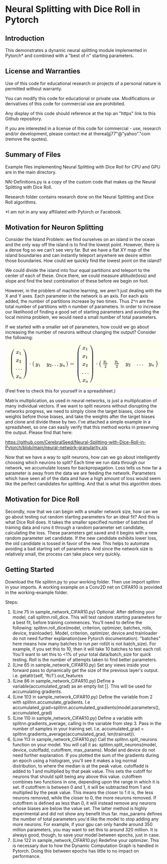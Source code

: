 # Neural Splitting with Dice Roll in Pytorch
## Introduction
This demonstrates a dynamic neural splitting module implemented in Pytorch* and combined with a "best of n" starting parameters. 

## License and Warranties
Use of this code for educational research or projects of a personal nature is permitted without warranty.

You can modify this code for educational or private use. Modifications or derivatives of this code for commercial use are prohibited.

Any display of this code should reference at the top an "https" link to this Github repository.

If you are interested in a license of this code for commercial - use, research and/or development, please contact me at therealjjj77"@"yahoo"."com (remove the quotes).

## Summary of Files
Example files implementing Neural Splitting with Dice Roll for CPU and GPU are in the main directory. 

NN-Definitions.py is a copy of the custom code that makes up the Neural Splitting with Dice Roll. 

Research folder contains research done on the Neural Splitting and Dice Roll algorithms. 

*I am not in any way affiliated with Pytorch or Facebook.

## Motivation for Neuron Splitting
Consider the Island Problem: we find ourselves on an island in the ocean and the only way off the island is to find the lowest point. However, there is a dense fog so we can't see very far. But we have a flat XY map of the island boundaries and can instantly teleport anywhere we desire within those boundaries. How could we quickly find the lowest point on the island? 

We could divide the island into four equal partitions and teleport to the center of each of these. Once there, we could measure altitude(loss) and slope and find the best combination of these before we begin on foot. 

However, in the problem of machine learning, we aren't just dealing with the X and Y axes. Each parameter in the network is an axis. For each axis added, the number of partitions increase by two times. Thus 2^n are the total number of partitions with n number of parameters. In order to increase our likelihood of finding a good set of starting parameters and avoiding the local minima problem, we would need a small number of total parameters. 

If we started with a smaller set of parameters, how could we go about increasing the number of neurons without changing the output? Consider the following:
![Vector Dot Product Identity](https://github.com/CerebralSeed/Neural-Splitting-with-Dice-Roll-in-Pytorch/blob/main/matrix-dot-identity2.png)
(Feel free to check this for yourself in a spreadsheet.)

Matrix multiplication, as used in neural networks, is just a multiplication of many individual vectors. If we want to split neurons without disrupting the networks progress, we need to simply clone the target biases, clone the weights before those biases, and take the weights after the target biases and clone and divide these by two. I've attached a simple example in a spreadsheet, so one can easily verify that this method works in preserving the output. Please find that here:

https://github.com/CerebralSeed/Neural-Splitting-with-Dice-Roll-in-Pytorch/blob/main/neural-network-granularity.xls

Now that we have a way to split neurons, how can we go about intelligently choosing which neurons to split? Each time we run data through our network, we accumulate losses for backpropagation. Loss tells us how far a parameter is away from the data we are feeding the network. Parameters which have seen all of the data and have a high amount of loss would seem like the perfect candidates for splitting. And that is what this algorithm does. 

## Motivation for Dice Roll
Secondly, now that we can begin with a smaller network size, how can we go about testing out random starting parameters for an ideal fit? And this is what Dice Roll does. It takes the smaller specified number of batches of training data and runs it through a random parameter set candidate, calculating the loss. These parameters get saved and it begins with a new random parameter set candidate. If the new candidate exhibits lower loss, the old candidate is tossed in favor of the new. This helps to automate avoiding a bad starting set of parameters. And since the network size is relatively small, the process can take place very quickly. 

## Getting Started
Download the file splitnn.py to your working folder. Then use import splitnn in your imports. A working example on a Conv2D net on CIFAR10 is provided in the working-example folder.  

Steps:
1. (Line 75 in sample_network_CIFAR10.py) Optional: After defining your model, call splitnn.roll_dice. This will test random starting parameters for a best fit, before training commences. You'll need to define the following: splitnn.roll_dice(model, criterion, optimizer, batches, rolls, device, trainloader). Model, criterion, optimizer, device and trainloader do not need further explanation(see Pytorch documentation). "batches" here means how many batches to run per roll(it is not batch_size). For example, if you set this to 10, then it will take 10 batches to test each roll. You'll want to set this to <1% of your total data/batch_size for quick testing. Roll is the number of attempts taken to find better parameters.
2. (Line 65 in sample_network_CIFAR10.py) Set any views inside your forward pass to dynamically get the size of the previous layer's output. i.e. getattr(self, 'ftc1').out_features
3. (Line 86 in sample_network_CIFAR10.py) Define a variable(accumulated_grad) as an empty list []. This will be used for accumulating gradients. 
4. (Line 103 in sample_network_CIFAR10.py) Define the variable from 2 with splitnn.accumulate_gradients. I.e accumulated_grad=splitnn.accumulated_gradients(model.parameters(), accumulated_grad)
5. (Line 110 in sample_network_CIFAR10.py) Define a variable with splitnn.gradients_average, calling in the variable from step 3. Pass in the number of samples in your training set. I.e. accumulated_grad = splitnn.gradients_average(accumulated_grad, len(trainset)). 
6. (Line 113 in sample_network_CIFAR10.py) Call the splitnn.split_neurons function on your model. You will call it as: splitnn.split_neurons(model, device, cutoffadd, cutoffrem, max_params). Model and device do not need further explanation. If you plotted the sum of the gradients during an epoch using a histogram, you'll see it makes a log normal distribution, to where the median is at the peak value. cutoffadd is added to 1 and multiplied by that peak value. This sets the cutoff for neurons that should split being any above this value. cutoffrem combines two functions in one, depending upon the range in which it is set. If cutoffrem is between 0 and 1, it will be subtracted from 1 and multiplied by the peak value. This means the closer to 1 it is, the less neurons removed, while the closer to 0, the more neurons removed. If cutoffrem is defined as less than 0, it will instead remove any neurons whose biases are below the value set. The latter method is highly experimental and did not show any benefit thus far. max_params defines the number of total parameters you'd like the model to stop adding any more neurons. For example, if your gpu can only handle around 350 million parameters, you may want to set this to around 320 million. It is always good, though, to save your model between epochs, just in case.
7. (Line 122 in sample_network_CIFAR10.py) Redefine your optimizer. This is necessary due to how the Dynamic Computation Graph is handled in Pytorch. Doing this between epochs has little to no impact on performance.
